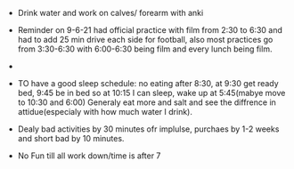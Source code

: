  - Drink water and work on calves/ forearm with anki
 - Reminder on 9-6-21 had official practice with film from 2:30 to 6:30 and had to add 25 min drive each side for football, also most practices go from 3:30-6:30 with 6:00-6:30 being film and every lunch being film.
 - 


 - TO have a good sleep schedule: no eating after 8:30, at 9:30 get ready bed, 9:45 be in bed so at 10:15 I can sleep, wake up at 5:45(mabye move to 10:30 and 6:00) Generaly eat more and salt and see the diffrence in attidue(especialy with how much water I drink).
 - Dealy bad activities by 30 minutes ofr implulse, purchaes by 1-2 weeks and short bad by 10 minutes.
 - No Fun till all work down/time is after 7
<!--stackedit_data:
eyJoaXN0b3J5IjpbMTU3MjQzNzA0MywyMjQxMzczNzcsLTEyMz
M1OTQ5NTgsODM3ODU4NDc3XX0=
-->